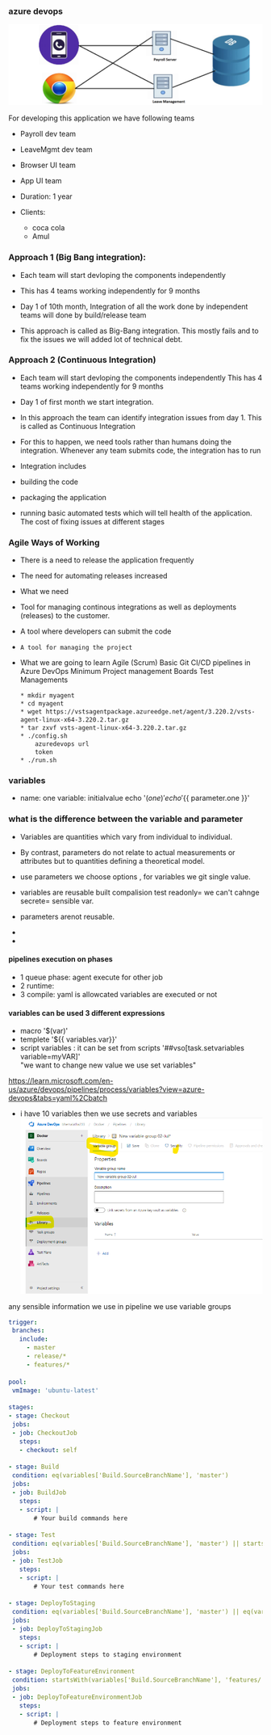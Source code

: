 ### azure devops

![images](./images/1.png)

For developing this application we have following teams

* Payroll dev team

* LeaveMgmt dev team
* Browser UI team
* App UI team
* Duration: 1 year
* Clients:
  * coca cola
  * Amul

### Approach 1 (Big Bang integration):

* Each team will start devloping the components independently

* This has 4 teams working independently for 9 months

* Day 1 of 10th month, Integration of all the work done by independent teams 
will done by build/release team

* This approach is called as Big-Bang integration. This mostly fails and to fix the issues we will added lot of technical debt.

### Approach 2 (Continuous Integration)

* Each team will start devloping the components independently
This has 4 teams working independently for 9 months
* Day 1 of first month we start integration.

* In this approach the team can identify integration issues from day 1.
This is called as Continuous Integration

* For this to happen, we need tools rather than humans doing the integration.
Whenever any team submits code, the integration has to run

* Integration includes

* building the code

* packaging the application

* running basic automated tests which will tell health of the application.
The cost of fixing issues at different stages

### Agile Ways of Working

* There is a need to release the application frequently

* The need for automating releases increased

* What we need

* Tool for managing continous integrations as well as deployments (releases) to the customer.

*    A tool where developers can submit the code
*     A tool for managing the project
* What we are going to learn
     Agile (Scrum)
     Basic Git
     CI/CD pipelines in Azure DevOps
     Minimum Project management
     Boards
     Test Managements

      * mkdir myagent
      * cd myagent
      * wget https://vstsagentpackage.azureedge.net/agent/3.220.2/vsts-agent-linux-x64-3.220.2.tar.gz
      * tar zxvf vsts-agent-linux-x64-3.220.2.tar.gz
      * ./config.sh
          azuredevops url
          token
      * ./run.sh

### variables
 * name: one
   variable: initialvalue
   echo '$(one)'
   echo '${{ parameter.one }}'

### what is the difference between the variable and parameter

*  Variables are quantities which vary from individual to individual.

* By contrast, parameters do not relate to actual measurements or attributes but to quantities defining a theoretical model. 

* use parameters we choose options , for variables we git single value.
* variables are reusable
    built
    compalision
    test
    readonly= we can't cahnge
    secrete= sensible var.
* parameters arenot reusable.
*

*  

#### pipelines execution on  phases
  * 1 queue phase: agent execute for other job
  * 2 runtime: 
  * 3 compile: yaml is allowcated variables are executed or not 

#### variables can be used 3 different expressions
  * macro '$(var)'
  * templete '${{ variables.var}}'
  * script variables : it can be set from scripts '##vso[task.setvariables variable=myVAR]'  
  "we want to change new value we use set variables"

  <https://learn.microsoft.com/en-us/azure/devops/pipelines/process/variables?view=azure-devops&tabs=yaml%2Cbatch>

  *  i have 10 variables then we use  secrets and variables
  ![hema](./images/10.png)

  any sensible information we use in pipeline we use variable groups

 
 ```yaml
trigger:
  branches:
    include:
      - master
      - release/*
      - features/*

pool:
  vmImage: 'ubuntu-latest'

stages:
- stage: Checkout
  jobs:
  - job: CheckoutJob
    steps:
    - checkout: self

- stage: Build
  condition: eq(variables['Build.SourceBranchName'], 'master')
  jobs:
  - job: BuildJob
    steps:
    - script: |
        # Your build commands here

- stage: Test
  condition: eq(variables['Build.SourceBranchName'], 'master') || startsWith(variables['Build.SourceBranchName'], 'features/')
  jobs:
  - job: TestJob
    steps:
    - script: |
        # Your test commands here

- stage: DeployToStaging
  condition: eq(variables['Build.SourceBranchName'], 'master') || eq(variables['Build.SourceBranchName'], 'release/*')
  jobs:
  - job: DeployToStagingJob
    steps:
    - script: |
        # Deployment steps to staging environment

- stage: DeployToFeatureEnvironment
  condition: startsWith(variables['Build.SourceBranchName'], 'features/')
  jobs:
  - job: DeployToFeatureEnvironmentJob
    steps:
    - script: |
        # Deployment steps to feature environment

```
  

